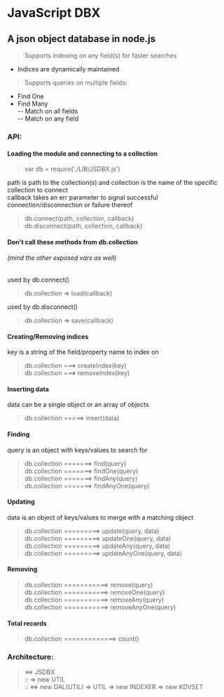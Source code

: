 # JavaScript DBX
## A json object database in node.js

> Supports indexing on any field(s) for faster searches
  - Indices are dynamically maintained

> Supports queries on multiple fields:  
  - Find One  
  - Find Many  
  -- Match on all fields  
  -- Match on any field  

### API:

#### Loading the module and connecting to a collection

> var db = require('./LIB/JSDBX.js')

path is path to the collection(s) and collection is the name of the specific collection to connect  
callback takes an err parameter to signal successful connection/disconnection or failure thereof  
> db.connect(path, collection, callback)  
> db.disconnect(path, collection, callback)

#### Don't call these methods from db.collection
###### (mind the other exposed vars as well)
used by db.connect()  
> db.collection => load(callback)  

used by db.disconnect()  
> db.collection => save(callback)  

#### Creating/Removing indices
key is a string of the field/property name to index on  
> db.collection ===> createIndex(key)  
> db.collection ===> removeIndex(key)  

#### Inserting data
data can be a single object or an array of objects
> db.collection =====> insert(data)  

#### Finding
query is an object with keys/values to search for  
> db.collection =======> find(query)  
> db.collection =======> findOne(query)  
> db.collection =======> findAny(query)  
> db.collection =======> findAnyOne(query)  

#### Updating
data is an object of keys/values to merge with a matching object  
> db.collection =========> update(query, data)  
> db.collection =========> updateOne(query, data)  
> db.collection =========> updateAny(query, data)  
> db.collection =========> updateAnyOne(query, data)  

#### Removing
> db.collection ===========> remove(query)  
> db.collection ===========> removeOne(query)  
> db.collection ===========> removeAny(query)  
> db.collection ===========> removeAnyOne(query)  

#### Total records
> db.collection =============> count()  

### Architecture:
> <=> JSDBX  
>     :: => new UTIL  
>     :: <=> new DAL(UTIL) => UTIL => new INDEXER => new KDVSET  
